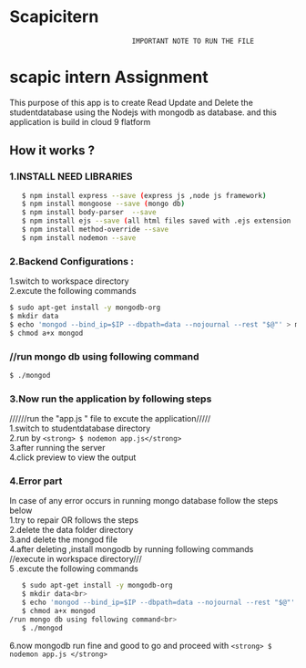 # Scapicitern
                                  IMPORTANT NOTE TO RUN THE FILE
  
  # scapic intern Assignment
   This purpose of this app is to create Read Update and Delete the studentdatabase  using the Nodejs with mongodb as database.
   and this application is build in cloud 9 flatform
    
  ## How it works ?
   ### 1.INSTALL NEED LIBRARIES
```sh
   $ npm install express --save (express js ,node js framework)
   $ npm install mongoose --save (mongo db)
   $ npm install body-parser  --save  
   $ npm install ejs --save (all html files saved with .ejs extension
   $ npm install method-override --save
   $ npm install nodemon --save
   ```    
  ### 2.Backend Configurations :
   1.switch to workspace directory<br>
   2.excute the following commands<br>
   ```sh
   $ sudo apt-get install -y mongodb-org
   $ mkdir data
   $ echo 'mongod --bind_ip=$IP --dbpath=data --nojournal --rest "$@"' > mongod
   $ chmod a+x mongod
   ```
   ### //run mongo db using following command
   ```sh
   $ ./mongod
   ```       
  ### 3.Now run the application by following steps
   //////run the "app.js " file to excute the application/////<br>
       1.switch to studentdatabase directory<br>
       2.run by ```<strong> $ nodemon app.js</strong>```<br>
       3.after running the server<br>
       4.click preview to view the output<br>
          
  ### 4.Error part
  In case of  any error occurs in running mongo database follow the steps below<br>
   1.try to repair OR follows the steps<br>
   2.delete the data folder directory<br>
   3.and delete the mongod file<br>
   4.after deleting ,install mongodb by running following commands<br>
       //execute in workspace directory///<br>
   5 .excute the following commands<br>
   ```sh
      $ sudo apt-get install -y mongodb-org
      $ mkdir data<br>
      $ echo 'mongod --bind_ip=$IP --dbpath=data --nojournal --rest "$@"' > mongod
      $ chmod a+x mongod
   /run mongo db using following command<br>
      $ ./mongod
   ```
   6.now mongodb run fine and good to go and proceed with ```<strong> $ nodemon app.js </strong>```<br>
              
          
    
 
